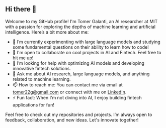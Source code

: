 ## Hi there 👋

Welcome to my GitHub profile! I'm Tomer Galanti, an AI researcher at MIT with a passion for exploring the depths of machine learning and artificial intelligence. Here’s a bit more about me:

- 🌱 I’m currently experimenting with large language models and studying some fundamental questions on their ability to learn how to code!
- 👯 I'm open to collaborate on cool projects in AI and Fintech. Feel free to hit me up!
- 🤔 I’m looking for help with optimizing AI models and developing innovative fintech solutions.
- 💬 Ask me about AI research, large language models, and anything related to machine learning.
- 📫 How to reach me: You can contact me via email at tomer22g@gmail.com or connect with me on [LinkedIn](https://www.linkedin.com/in/tomer-galanti).
- ⚡ Fun fact: When I'm not diving into AI, I enjoy building fintech applications for fun!

Feel free to check out my repositories and projects. I’m always open to feedback, collaboration, and new ideas. Let's innovate together!
